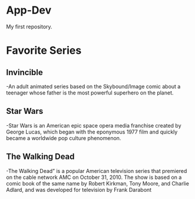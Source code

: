 # App-Dev
My first repository.
# Favorite Series
## Invincible
-An adult animated series based on the Skybound/Image comic about a teenager whose father is the most powerful superhero on the planet.
## Star Wars
-Star Wars is an American epic space opera media franchise created by George Lucas, which began with the eponymous 1977 film and quickly became a worldwide pop culture phenomenon. 
## The Walking Dead
-The Walking Dead” is a popular American television series that premiered on the cable network AMC on October 31, 2010. The show is based on a comic book of the same name by Robert Kirkman, Tony Moore, and Charlie Adlard, and was developed for television by Frank Darabont

